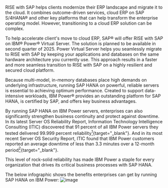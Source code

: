 RISE with SAP helps clients modernize their ERP landscape and migrate it to the cloud. It combines outcome-driven services, cloud ERP on SAP S/4HANA® and other key platforms that can help transform the enterprise operating model. However, transitioning to a cloud ERP solution can be complex. 

To help accelerate client's move to cloud ERP, SAP® will offer RISE with SAP on IBM® Power® Virtual Server. The solution is planned to be available in second quarter of 2025. Power Virtual Server helps you seamlessly migrate to RISE with SAP by keeping your applications and databases on the same hardware architecture you currently use. This approach results in a faster and more seamless transition to RISE with SAP on a highly resilient and secured cloud platform.

Because multi-model, in-memory databases place high demands on underlying infrastructure, running SAP HANA on powerful, reliable servers is essential to achieving optimum performance. Created to support data-intensive workloads, IBM Power® provides an outstanding platform for SAP HANA, is certified by SAP, and offers key business advantages.

By running SAP HANA on IBM Power servers, enterprises can also significantly strengthen business continuity and protect against downtime. In its latest Server OS Reliability Report, Information Technology Intelligence Consulting (ITIC) discovered that 91 percent of all IBM Power servers they tested delivered 99.999 percent reliability[<sup>1</sup>](https://itic-corp.com/itic-2021-global-server-hardware-server-os-reliability-survey-results/){target="_blank"}. And in its most recent Server OS Security Report, ITIC found that IBM Power customers reported an average downtime of less than 3.3 minutes over a 12-month period[<sup>2</sup>](https://www.ibm.com/account/reg/signup?formid=urx-50805){target="_blank"}.

This level of rock-solid reliability has made IBM Power a staple for every organization that drives its critical business processes with SAP HANA.

The below infographic shows the benefits enterprises can get by running SAP HANA on IBM Power:
![image](https://github.com/user-attachments/assets/56a9ac5f-b2db-451d-b2bc-353cf45ddda8)
